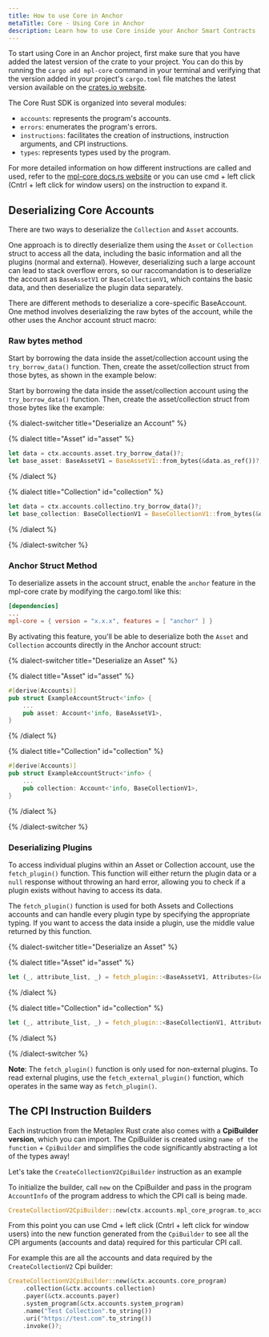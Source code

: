 ```yaml
---
title: How to use Core in Anchor
metaTitle: Core - Using Core in Anchor
description: Learn how to use Core inside your Anchor Smart Contracts
---
```


To start using Core in an Anchor project, first make sure that you have added the latest version of the crate to your project. You can do this by running the `cargo add mpl-core` command in your terminal and verifying that the version added in your project's `cargo.toml` file matches the latest version available on the [crates.io website](https://crates.io/crates/mpl-core).

The Core Rust SDK is organized into several modules:

- `accounts`: represents the program's accounts.
- `errors`: enumerates the program's errors.
- `instructions`: facilitates the creation of instructions, instruction arguments, and CPI instructions.
- `types`: represents types used by the program.

For more detailed information on how different instructions are called and used, refer to the [mpl-core docs.rs website](https://docs.rs/mpl-core/0.7.2/mpl_core/) or you can use cmd + left click (Cntrl + left click for window users) on the instruction to expand it.

## Deserializing Core Accounts

There are two ways to deserialize the `Collection` and `Asset` accounts.

One approach is to directly deserialize them using the `Asset` or `Collection` struct to access all the data, including the basic information and all the plugins (normal and external). However, deserializing such a large account can lead to stack overflow errors, so our raccomandation is to deserialize the account as `BaseAssetV1` or `BaseCollectionV1`, which contains the basic data, and then deserialize the plugin data separately.

There are different methods to deserialize a core-specific BaseAccount. One method involves deserializing the raw bytes of the account, while the other uses the Anchor account struct macro:

### Raw bytes method

Start by borrowing the data inside the asset/collection account using the `try_borrow_data()` function. Then, create the asset/collection struct from those bytes, as shown in the example below:

Start by borrowing the data inside the asset/collection account using the `try_borrow_data()` function. Then, create the asset/collection struct from those bytes like the example:

{% dialect-switcher title="Deserialize an Account" %}

{% dialect title="Asset" id="asset" %}

```rust
let data = ctx.accounts.asset.try_borrow_data()?;
let base_asset: BaseAssetV1 = BaseAssetV1::from_bytes(&data.as_ref())?;
```

{% /dialect %}

{% dialect title="Collection" id="collection" %}

```rust
let data = ctx.accounts.collectino.try_borrow_data()?;
let base_collection: BaseCollectionV1 = BaseCollectionV1::from_bytes(&data.as_ref())?;
```

{% /dialect %}

{% /dialect-switcher %}

### Anchor Struct Method

To deserialize assets in the account struct, enable the `anchor` feature in the mpl-core crate by modifying the cargo.toml like this:

```toml
[dependencies]
...
mpl-core = { version = "x.x.x", features = [ "anchor" ] }
```

By activating this feature, you'll be able to deserialize both the `Asset` and `Collection` accounts directly in the Anchor account struct:

{% dialect-switcher title="Deserialize an Asset" %}

{% dialect title="Asset" id="asset" %}

```rust
#[derive(Accounts)]
pub struct ExampleAccountStruct<'info> {
    ...
    pub asset: Account<'info, BaseAssetV1>,
}
```

{% /dialect %}

{% dialect title="Collection" id="collection" %}

```rust
#[derive(Accounts)]
pub struct ExampleAccountStruct<'info> {
    ...
    pub collection: Account<'info, BaseCollectionV1>,
}
```

{% /dialect %}

{% /dialect-switcher %}

### Deserializing Plugins

To access individual plugins within an Asset or Collection account, use the `fetch_plugin()` function. This function will either return the plugin data or a `null` response without throwing an hard error, allowing you to check if a plugin exists without having to access its data.

The `fetch_plugin()` function is used for both Assets and Collections accounts and can handle every plugin type by specifying the appropriate typing. If you want to access the data inside a plugin, use the middle value returned by this function.

{% dialect-switcher title="Deserialize an Asset" %}

{% dialect title="Asset" id="asset" %}

```rust
let (_, attribute_list, _) = fetch_plugin::<BaseAssetV1, Attributes>(&ctx.accounts.asset.to_account_info(), mpl_core::types::PluginType::Attributes)?;
```

{% /dialect %}

{% dialect title="Collection" id="collection" %}

```rust
let (_, attribute_list, _) = fetch_plugin::<BaseCollectionV1, Attributes>(&ctx.accounts.asset.to_account_info(), mpl_core::types::PluginType::Attributes)?;
```

{% /dialect %}

{% /dialect-switcher %}

**Note**: The `fetch_plugin()` function is only used for non-external plugins. To read external plugins, use the `fetch_external_plugin()` function, which operates in the same way as `fetch_plugin()`.

## The CPI Instruction Builders

Each instruction from the Metaplex Rust crate also comes with a **CpiBuilder version**, which you can import. The CpiBuilder is created using `name of the function` + `CpiBuilder` and simplifies the code significantly abstracting a lot of the types away! 

Let's take the `CreateCollectionV2CpiBuilder` instruction as an example

To initialize the builder, call `new` on the CpiBuilder and pass in the program `AccountInfo` of the program address to which the CPI call is being made.

```rust
CreateCollectionV2CpiBuilder::new(ctx.accounts.mpl_core_program.to_account_info);
```

From this point you can use Cmd + left click (Cntrl + left click for window users) into the new function generated from the `CpiBuilder` to see all the CPI arguments (accounts and data) required for this particular CPI call.

For example this are all the accounts and data required by the `CreateCollectionV2` Cpi builder:
```rust
CreateCollectionV2CpiBuilder::new(&ctx.accounts.core_program)
    .collection(&ctx.accounts.collection)
    .payer(&ctx.accounts.payer)
    .system_program(&ctx.accounts.system_program)
    .name("Test Collection".to_string())
    .uri("https://test.com".to_string())
    .invoke()?;
```

